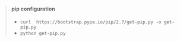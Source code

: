 > #### pip configuration
>
> - ```curl  https://bootstrap.pypa.io/pip/2.7/get-pip.py -o get-pip.py```
> - ```python get-pip.py```
>
